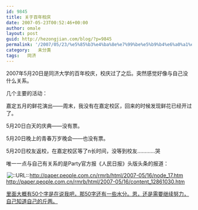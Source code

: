 ```yaml
---
id: 9845
title: 关于百年校庆
date: 2007-05-23T00:52:46+00:00
author: omale
layout: post
guid: http://hezongjian.com/blog/?p=9845
permalink: '/2007/05/23/%e5%85%b3%e4%ba%8e%e7%99%be%e5%b9%b4%e6%a0%a1%e5%ba%86/'
category:   未分类  
tags:   同济
---
```

2007年5月20日是同济大学的百年校庆，校庆过了之后。突然感觉好像与自己没什么关系。

几个主要的活动：

嘉定五月的鲜花演出——周末，我没有在嘉定校区，回来的时候发现鲜花已经开过了。
  
5月20日白天的庆典——没有票。
  
5月20日晚上的青春万岁晚会——也没有票。
  
5月20日校友返校，在嘉定校区等了n长时间，没等到校友…………哭

唯一一点与自己有关系的是Party官方报《人民日报》头版头条的报道：

<img src="http://style.blogcn.com/blogcnpage/style/images/images/aurl.gif" border="0" alt="::URL::" hspace="2" align="absbottom" /><a href="http://paper.people.com.cn/rmrb/html/2007-05/16/node_17.htm<br ></a>http://paper.people.com.cn/rmrb/html/2007-05/16/content_12861030.htm</p> <p>里面大概有50个字是在说我吧，那50字还有一些水分。恩，还是需要继续努力，自己知道自己的斤两。</p> <p>" target="_blank">http://paper.people.com.cn/rmrb/html/2007-05/16/node_17.htm<br /> http://paper.people.com.cn/rmrb/html/2007-05/16/content_12861030.htm</a>

<a href="http://paper.people.com.cn/rmrb/html/2007-05/16/node_17.htm<br ></a>http://paper.people.com.cn/rmrb/html/2007-05/16/content_12861030.htm</p> <p>里面大概有50个字是在说我吧，那50字还有一些水分。恩，还是需要继续努力，自己知道自己的斤两。</p> <p>" target="_blank">里面大概有50个字是在说我吧，那50字还有一些水分。恩，还是需要继续努力，自己知道自己的斤两。</a>